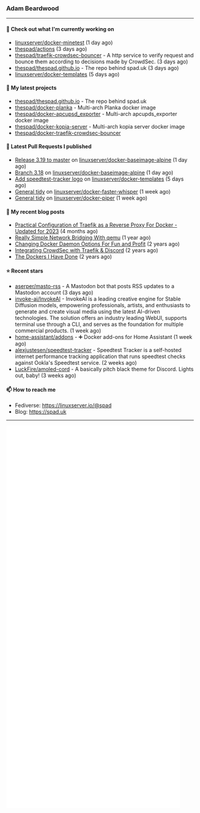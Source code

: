 ### Adam Beardwood
---
#### 👷 Check out what I'm currently working on

- [linuxserver/docker-minetest](https://github.com/linuxserver/docker-minetest) (1 day ago)
- [thespad/actions](https://github.com/thespad/actions) (3 days ago)
- [thespad/traefik-crowdsec-bouncer](https://github.com/thespad/traefik-crowdsec-bouncer) - A http service to verify request and bounce them according to decisions made by CrowdSec. (3 days ago)
- [thespad/thespad.github.io](https://github.com/thespad/thespad.github.io) - The repo behind spad.uk (3 days ago)
- [linuxserver/docker-templates](https://github.com/linuxserver/docker-templates) (5 days ago)

#### 🌱 My latest projects

- [thespad/thespad.github.io](https://github.com/thespad/thespad.github.io) - The repo behind spad.uk
- [thespad/docker-planka](https://github.com/thespad/docker-planka) - Multi-arch Planka docker image
- [thespad/docker-apcupsd_exporter](https://github.com/thespad/docker-apcupsd_exporter) - Multi-arch apcupds_exporter docker image
- [thespad/docker-kopia-server](https://github.com/thespad/docker-kopia-server) - Multi-arch kopia server docker image 
- [thespad/docker-traefik-crowdsec-bouncer](https://github.com/thespad/docker-traefik-crowdsec-bouncer)

#### 🔨 Latest Pull Requests I published

- [Release 3.19 to master](https://github.com/linuxserver/docker-baseimage-alpine/pull/220) on [linuxserver/docker-baseimage-alpine](https://github.com/linuxserver/docker-baseimage-alpine) (1 day ago)
- [Branch 3.18](https://github.com/linuxserver/docker-baseimage-alpine/pull/219) on [linuxserver/docker-baseimage-alpine](https://github.com/linuxserver/docker-baseimage-alpine) (1 day ago)
- [Add speedtest-tracker logo](https://github.com/linuxserver/docker-templates/pull/301) on [linuxserver/docker-templates](https://github.com/linuxserver/docker-templates) (5 days ago)
- [General tidy](https://github.com/linuxserver/docker-faster-whisper/pull/3) on [linuxserver/docker-faster-whisper](https://github.com/linuxserver/docker-faster-whisper) (1 week ago)
- [General tidy](https://github.com/linuxserver/docker-piper/pull/2) on [linuxserver/docker-piper](https://github.com/linuxserver/docker-piper) (1 week ago)

#### 📜 My recent blog posts

- [Practical Configuration of Traefik as a Reverse Proxy For Docker - Updated for 2023](https://www.spad.uk/posts/practical-configuration-of-traefik-as-a-reverse-proxy-for-docker-updated-for-2023/) (4 months ago)
- [Really Simple Network Bridging With qemu](https://www.spad.uk/posts/really-simple-network-bridging-with-qemu/) (1 year ago)
- [Changing Docker Daemon Options For Fun and Profit](https://www.spad.uk/posts/changing-docker-daemon-options-for-fun-and-profit/) (2 years ago)
- [Integrating CrowdSec with Traefik &amp; Discord](https://www.spad.uk/posts/integrating-crowdsec-with-traefik-discord/) (2 years ago)
- [The Dockers I Have Done](https://www.spad.uk/posts/the-dockers-i-have-done/) (2 years ago)

#### ⭐ Recent stars

- [aserper/masto-rss](https://github.com/aserper/masto-rss) - A Mastodon bot that posts RSS updates to a Mastodon account (3 days ago)
- [invoke-ai/InvokeAI](https://github.com/invoke-ai/InvokeAI) - InvokeAI is a leading creative engine for Stable Diffusion models, empowering professionals, artists, and enthusiasts to generate and create visual media using the latest AI-driven technologies. The solution offers an industry leading WebUI, supports terminal use through a CLI, and serves as the foundation for multiple commercial products. (1 week ago)
- [home-assistant/addons](https://github.com/home-assistant/addons) - :heavy_plus_sign: Docker add-ons for Home Assistant (1 week ago)
- [alexjustesen/speedtest-tracker](https://github.com/alexjustesen/speedtest-tracker) - Speedtest Tracker is a self-hosted internet performance tracking application that runs speedtest checks against Ookla&#39;s Speedtest service. (2 weeks ago)
- [LuckFire/amoled-cord](https://github.com/LuckFire/amoled-cord) - A basically pitch black theme for Discord. Lights out, baby! (3 weeks ago)

#### 📫 How to reach me
- Fediverse: https://linuxserver.io/@spad
- Blog: https://spad.uk
---
<img src="https://raw.githubusercontent.com/thespad/thespad/main/github-metrics.svg">
